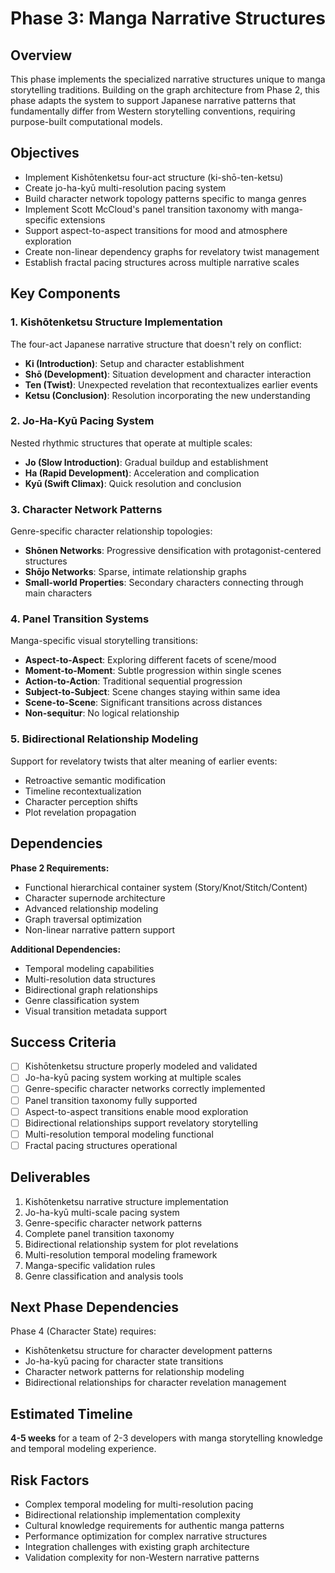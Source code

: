 # Phase 3: Manga Narrative Structures

## Overview

This phase implements the specialized narrative structures unique to manga storytelling traditions. Building on the graph architecture from Phase 2, this phase adapts the system to support Japanese narrative patterns that fundamentally differ from Western storytelling conventions, requiring purpose-built computational models.

## Objectives

- Implement Kishōtenketsu four-act structure (ki-shō-ten-ketsu)
- Create jo-ha-kyū multi-resolution pacing system
- Build character network topology patterns specific to manga genres
- Implement Scott McCloud's panel transition taxonomy with manga-specific extensions
- Support aspect-to-aspect transitions for mood and atmosphere exploration
- Create non-linear dependency graphs for revelatory twist management
- Establish fractal pacing structures across multiple narrative scales

## Key Components

### 1. Kishōtenketsu Structure Implementation
The four-act Japanese narrative structure that doesn't rely on conflict:
- **Ki (Introduction)**: Setup and character establishment
- **Shō (Development)**: Situation development and character interaction
- **Ten (Twist)**: Unexpected revelation that recontextualizes earlier events
- **Ketsu (Conclusion)**: Resolution incorporating the new understanding

### 2. Jo-Ha-Kyū Pacing System
Nested rhythmic structures that operate at multiple scales:
- **Jo (Slow Introduction)**: Gradual buildup and establishment
- **Ha (Rapid Development)**: Acceleration and complication
- **Kyū (Swift Climax)**: Quick resolution and conclusion

### 3. Character Network Patterns
Genre-specific character relationship topologies:
- **Shōnen Networks**: Progressive densification with protagonist-centered structures
- **Shōjo Networks**: Sparse, intimate relationship graphs
- **Small-world Properties**: Secondary characters connecting through main characters

### 4. Panel Transition Systems
Manga-specific visual storytelling transitions:
- **Aspect-to-Aspect**: Exploring different facets of scene/mood
- **Moment-to-Moment**: Subtle progression within single scenes
- **Action-to-Action**: Traditional sequential progression
- **Subject-to-Subject**: Scene changes staying within same idea
- **Scene-to-Scene**: Significant transitions across distances
- **Non-sequitur**: No logical relationship

### 5. Bidirectional Relationship Modeling
Support for revelatory twists that alter meaning of earlier events:
- Retroactive semantic modification
- Timeline recontextualization
- Character perception shifts
- Plot revelation propagation

## Dependencies

**Phase 2 Requirements:**
- Functional hierarchical container system (Story/Knot/Stitch/Content)
- Character supernode architecture
- Advanced relationship modeling
- Graph traversal optimization
- Non-linear narrative pattern support

**Additional Dependencies:**
- Temporal modeling capabilities
- Multi-resolution data structures
- Bidirectional graph relationships
- Genre classification system
- Visual transition metadata support

## Success Criteria

- [ ] Kishōtenketsu structure properly modeled and validated
- [ ] Jo-ha-kyū pacing system working at multiple scales
- [ ] Genre-specific character networks correctly implemented
- [ ] Panel transition taxonomy fully supported
- [ ] Aspect-to-aspect transitions enable mood exploration
- [ ] Bidirectional relationships support revelatory storytelling
- [ ] Multi-resolution temporal modeling functional
- [ ] Fractal pacing structures operational

## Deliverables

1. Kishōtenketsu narrative structure implementation
2. Jo-ha-kyū multi-scale pacing system
3. Genre-specific character network patterns
4. Complete panel transition taxonomy
5. Bidirectional relationship system for plot revelations
6. Multi-resolution temporal modeling framework
7. Manga-specific validation rules
8. Genre classification and analysis tools

## Next Phase Dependencies

Phase 4 (Character State) requires:
- Kishōtenketsu structure for character development patterns
- Jo-ha-kyū pacing for character state transitions
- Character network patterns for relationship modeling
- Bidirectional relationships for character revelation management

## Estimated Timeline

**4-5 weeks** for a team of 2-3 developers with manga storytelling knowledge and temporal modeling experience.

## Risk Factors

- Complex temporal modeling for multi-resolution pacing
- Bidirectional relationship implementation complexity
- Cultural knowledge requirements for authentic manga patterns
- Performance optimization for complex narrative structures
- Integration challenges with existing graph architecture
- Validation complexity for non-Western narrative patterns